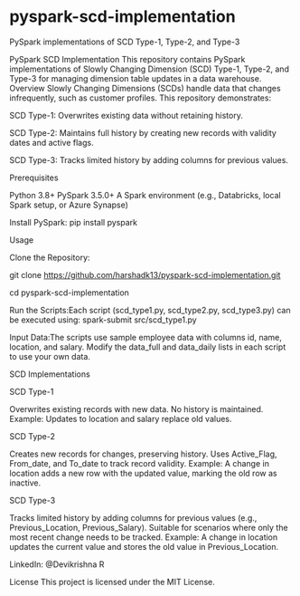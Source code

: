 # pyspark-scd-implementation
PySpark implementations of SCD Type-1, Type-2, and Type-3

PySpark SCD Implementation
This repository contains PySpark implementations of Slowly Changing Dimension (SCD) Type-1, Type-2, and Type-3 for managing dimension table updates in a data warehouse.
Overview
Slowly Changing Dimensions (SCDs) handle data that changes infrequently, such as customer profiles. This repository demonstrates:

SCD Type-1: Overwrites existing data without retaining history.

SCD Type-2: Maintains full history by creating new records with validity dates and active flags.

SCD Type-3: Tracks limited history by adding columns for previous values.


Prerequisites

Python 3.8+
PySpark 3.5.0+
A Spark environment (e.g., Databricks, local Spark setup, or Azure Synapse)

Install PySpark:
pip install pyspark

Usage

Clone the Repository:

git clone https://github.com/harshadk13/pyspark-scd-implementation.git

cd pyspark-scd-implementation


Run the Scripts:Each script (scd_type1.py, scd_type2.py, scd_type3.py) can be executed using:
spark-submit src/scd_type1.py


Input Data:The scripts use sample employee data with columns id, name, location, and salary. Modify the data_full and data_daily lists in each script to use your own data.


SCD Implementations

SCD Type-1

Overwrites existing records with new data.
No history is maintained.
Example: Updates to location and salary replace old values.

SCD Type-2

Creates new records for changes, preserving history.
Uses Active_Flag, From_date, and To_date to track record validity.
Example: A change in location adds a new row with the updated value, marking the old row as inactive.

SCD Type-3

Tracks limited history by adding columns for previous values (e.g., Previous_Location, Previous_Salary).
Suitable for scenarios where only the most recent change needs to be tracked.
Example: A change in location updates the current value and stores the old value in Previous_Location.


LinkedIn: @Devikrishna R

License
This project is licensed under the MIT License.

